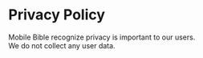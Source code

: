 # Privacy Policy
Mobile Bible recognize privacy is important to our users.<br>
We do not collect any user data.
